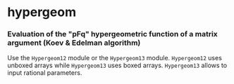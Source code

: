 # hypergeom

### Evaluation of the "pFq" hypergeometric function of a matrix argument (Koev & Edelman algorithm)

Use the `Hypergeom12` module or the `Hypergeom13` module. 
`Hypergeom12` uses unboxed arrays while `Hypergeom13` uses boxed arrays.
`Hypergeom13` allows to input rational parameters.
